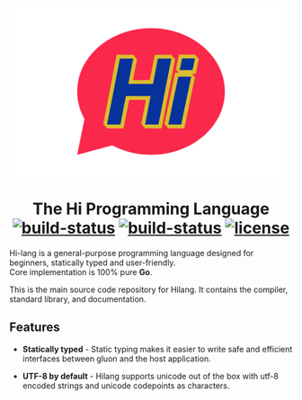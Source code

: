 <p align="center">
  <img src="/hi.png" height="300">
  <h1 align="center">
    The Hi Programming Language
    <br>
    <a href="https://godoc.org/github.com/8pockets/hi"><img alt="build-status" src="http://img.shields.io/badge/godoc-reference-5272B4.svg?style=flat-square" /></a>
    <a href="https://travis-ci.org/8pockets/hi"><img alt="build-status" src="https://img.shields.io/travis/8pockets/hi.svg?style=flat-square" /></a>
    <a href="https://github.com/8pockets/hi/blob/master/LICENSE" ><img alt="license" src="https://img.shields.io/badge/license-Apache%20License%202.0-E91E63.svg?style=flat-square" /></a>
  </h1>
</p>

Hi-lang is a general-purpose programming language designed for beginners, statically typed and user-friendly.  
Core implementation is 100% pure **Go**.

This is the main source code repository for Hilang. It contains the compiler, standard library, and documentation.

## Features

* **Statically typed** - Static typing makes it easier to write safe and efficient interfaces between gluon and the host application.

* **UTF-8 by default** - Hilang supports unicode out of the box with utf-8 encoded strings and unicode codepoints as characters.

